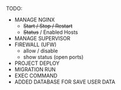 TODO:
- MANAGE NGINX
  - ~~Start / Stop / Restart~~
  - ~~Status~~ / Enabled Hosts 
- MANAGE SUPERVISOR
- FIREWALL (UFW)
  - allow / disable
  - show status (open ports)
- PROJECT DEPLOY
- MIGRATION RUN
- EXEC COMMAND
- ADDED DATABASE FOR SAVE USER DATA
